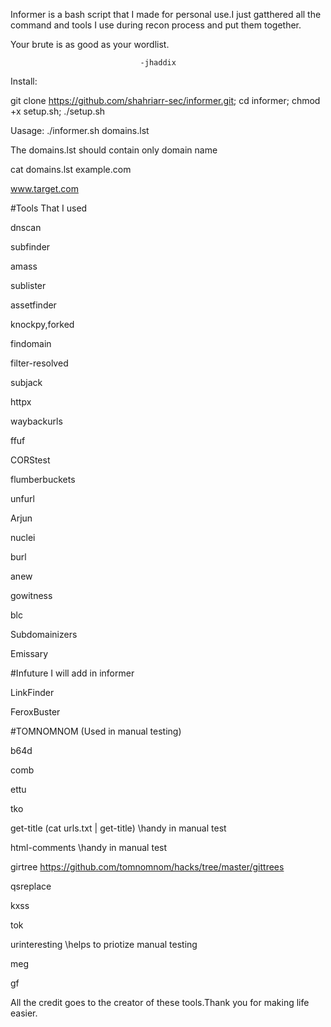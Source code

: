 Informer is a bash script that I made for personal use.I just gatthered all the command and tools I use during recon process and put them together.





Your brute is as good as your wordlist.
                                     
                                     
                                 -jhaddix






Install:

git clone https://github.com/shahriarr-sec/informer.git; cd informer; chmod +x setup.sh; ./setup.sh



Uasage: ./informer.sh domains.lst




The domains.lst should contain only domain name

cat domains.lst
example.com



www.target.com



#Tools That I used


dnscan

subfinder

amass

sublister

assetfinder

knockpy,forked

findomain

filter-resolved

subjack

httpx

waybackurls

ffuf

CORStest

flumberbuckets

unfurl

Arjun

nuclei

burl

anew

gowitness

blc

Subdomainizers

Emissary

#Infuture I will add in informer

LinkFinder

FeroxBuster


#TOMNOMNOM (Used in manual testing)

b64d

comb

ettu

tko

get-title (cat urls.txt | get-title) \\handy in manual test

html-comments \\handy in manual test

girtree https://github.com/tomnomnom/hacks/tree/master/gittrees

qsreplace

kxss

tok

urinteresting  \\helps to priotize manual testing

meg

gf



All the credit goes to the creator of these tools.Thank you for making life easier.
